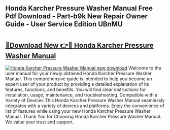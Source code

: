 ## Honda Karcher Pressure Washer Manual Free Pdf Download - Part-b9k New Repair Owner Guide - User Service Edition UBnMU

# <h2><a href="http://bc52980.oget.top/?id=Honda+Karcher+Pressure+Washer+Manual">🔗Download New 👉🔴 Honda Karcher Pressure Washer Manual</a></h2>

[![Honda Karcher Pressure Washer Manual new download](https://i.imgur.com/5g1atiW.png)](http://bc52980.oget.top/?id=Honda+Karcher+Pressure+Washer+Manual)
Welcome to the user manual for your newly obtained Honda Karcher Pressure Washer Manual. This comprehensive guide is intended to help you become an expert user of your product by providing a detailed explanation of its features, functions, and benefits. You will find clear instructions for installation, usage, maintenance, and troubleshooting. Compatible with a Variety of Devices This Honda Karcher Pressure Washer Manual seamlessly integrates with a variety of devices and platforms. Enjoy the convenience of list of features while using your new Honda Karcher Pressure Washer Manual. Thank You for Choosing Honda Karcher Pressure Washer Manual. We value your trust and support.
